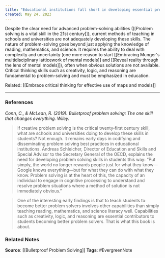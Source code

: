 ```yaml
---
title: "Educational institutions fall short in developing essential problem-solving skills"
created: May 24, 2023
---
```


Despite the clear need for advanced problem-solving abilities ([[Problem solving is a vital skill in the 21st century]]), current methods of teaching in schools and universities are not adequately developing these skills. The nature of problem-solving goes beyond just applying the knowledge of reading, mathematics, and science. It requires the ability to deal with complexity and uncertainty (one more reason to start [[Embracing Munger's multidisciplinary latticework of mental models]] and [[Reveal reality through the lens of mental models]]), often when obvious solutions are not available. Critical thinking skills such as creativity, logic, and reasoning are fundamental to problem-solving and must be emphasized in education.

Related: [[Embrace critical thinking for effective use of maps and models]]

---
### References

*Conn, C., & McLean, R. (2019). Bulletproof problem solving: The one skill that changes everything. Wiley.*

> If creative problem solving is the critical twenty‐first century skill, what are schools and universities doing to develop these skills in students? Not enough. It remains early days in codifying and disseminating problem solving best practices in educational institutions. Andreas Schleicher, Director of Education and Skills and Special Advisor to the Secretary General of the OECD, explains the need for developing problem solving skills in students this way: “Put simply, the world no longer rewards people just for what they know—Google knows everything—but for what they can do with what they know. Problem solving is at the heart of this, the capacity of an individual to engage in cognitive processing to understand and resolve problem situations where a method of solution is not immediately obvious.”

> One of the interesting early findings is that to teach students to become better problem solvers involves other capabilities than simply teaching reading, mathematics, and science literacy well. Capabilities such as creativity, logic, and reasoning are essential contributors to students becoming better problem solvers. That is what this book is about.

### Related Notes
**Source**: [[Bulletproof Problem Solving]]
**Tags**: #EvergreenNote
